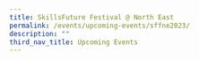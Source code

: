 ```yaml
---
title: SkillsFuture Festival @ North East
permalink: /events/upcoming-events/sffne2023/
description: ""
third_nav_title: Upcoming Events
---
```

